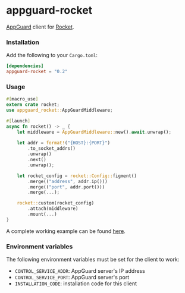 # appguard-rocket

[AppGuard](https://github.com/NullNet-ai/appguard-server) client for [Rocket](https://github.com/rwf2/Rocket/).

### Installation

Add the following to your `Cargo.toml`:

```toml
[dependencies]
appguard-rocket = "0.2"
```

### Usage

```rust
#[macro_use]
extern crate rocket;
use appguard_rocket::AppGuardMiddleware;

#[launch]
async fn rocket() -> _ {
    let middleware = AppGuardMiddleware::new().await.unwrap();
 
    let addr = format!("{HOST}:{PORT}")
        .to_socket_addrs()
        .unwrap()
        .next()
        .unwrap();

    let rocket_config = rocket::Config::figment()
        .merge(("address", addr.ip()))
        .merge(("port", addr.port()))
        .merge(...);

    rocket::custom(rocket_config)
        .attach(middleware)
        .mount(...)
}
```

A complete working example can be found [here](https://github.com/NullNet-ai/appguard-rust-clients/blob/main/clients/rocket/sample/src/main.rs).

### Environment variables

The following environment variables must be set for the client to work:
- `CONTROL_SERVICE_ADDR`: AppGuard server's IP address
- `CONTROL_SERVICE_PORT`: AppGuard server's port
- `INSTALLATION_CODE`: installation code for this client

